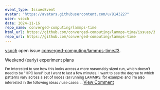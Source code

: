```yaml
---
event_type: IssuesEvent
avatar: "https://avatars.githubusercontent.com/u/814322?"
user: vsoch
date: 2024-11-16
repo_name: converged-computing/lammps-time
html_url: https://github.com/converged-computing/lammps-time/issues/3
repo_url: https://github.com/converged-computing/lammps-time
---
```


<a href='https://github.com/vsoch' target='_blank'>vsoch</a> open issue <a href='https://github.com/converged-computing/lammps-time/issues/3' target='_blank'>converged-computing/lammps-time#3</a>.

<p>Weekend (early) experiment plans</p><small>I'm interested to see how this looks across a more reasonably sized run, which doesn't need to be "HPC level" but I want to last a few minutes. I want to see the degree to which patterns vary across a set of nodes (all running LAMMPS, for example) and I'm also interested in the following ideas / use cases:...</small><a href='https://github.com/converged-computing/lammps-time/issues/3' target='_blank'>View Comment</a>
